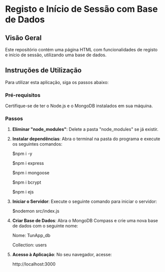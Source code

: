 # Registo e Início de Sessão com Base de Dados

## Visão Geral

Este repositório contém uma página HTML com funcionalidades de registo e início de sessão, utilizando uma base de dados.

## Instruções de Utilização

Para utilizar esta aplicação, siga os passos abaixo:

### Pré-requisitos

Certifique-se de ter o Node.js e o MongoDB instalados em sua máquina.

### Passos

1. **Eliminar "node_modules"**: 
   Delete a pasta "node_modules" se já existir.

2. **Instalar dependências**:
   Abra o terminal na pasta do programa e execute os seguintes comandos:
   
   $npm i -y
   
   $npm i express
   
   $npm i mongoose
   
   $npm i bcrypt
   
   $npm i ejs

3. **Iniciar o Servidor**:
Execute o seguinte comando para iniciar o servidor:

   $nodemon src/index.js

4. **Criar Base de Dados**:
Abra o MongoDB Compass e crie uma nova base de dados com o seguinte nome:

   Nome: TunApp_db

   Collection: users

5. **Acesso à Aplicação**:
No seu navegador, acesse:

      http://localhost:3000



